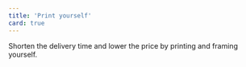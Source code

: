 ```yaml
---
title: 'Print yourself'
card: true
---
```


Shorten the delivery time and lower the price by printing and framing yourself.